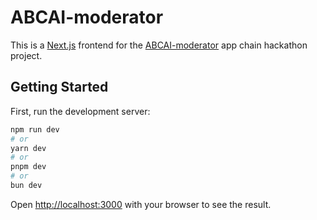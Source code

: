 # ABCAI-moderator

This is a [Next.js](https://nextjs.org/) frontend for the [ABCAI-moderator](https://github.com/Vvaradinov/ABCAI-moderator) app chain hackathon project.

## Getting Started

First, run the development server:

```bash
npm run dev
# or
yarn dev
# or
pnpm dev
# or
bun dev
```

Open [http://localhost:3000](http://localhost:3000) with your browser to see the result.
